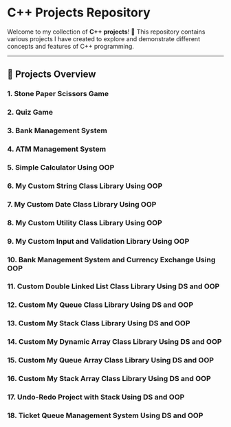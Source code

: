 # C++ Projects Repository

Welcome to my collection of **C++ projects**! 🎉 This repository contains various projects I have created to explore and demonstrate different concepts and features of
C++ programming.

---

## 🚀 Projects Overview

### 1. **Stone Paper Scissors Game**

### 2. **Quiz Game**

### 3. **Bank Management System**

### 4. **ATM Management System**

### 5. **Simple Calculator Using OOP**

### 6. **My Custom String Class Library Using OOP**

### 7. **My Custom Date Class Library Using OOP**

### 8. **My Custom Utility Class Library Using OOP**

### 9. **My Custom Input and Validation Library Using OOP**

### 10. **Bank Management System and Currency Exchange Using OOP**

### 11. **Custom Double Linked List Class Library Using DS and OOP**

### 12. **Custom My Queue Class Library Using DS and OOP**

### 13. **Custom My Stack Class Library Using DS and OOP**

### 14. **Custom My Dynamic Array Class Library Using DS and OOP**

### 15. **Custom My Queue Array Class Library Using DS and OOP**

### 16. **Custom My Stack Array Class Library Using DS and OOP**

### 17. **Undo-Redo Project with Stack Using DS and OOP**

### 18. **Ticket Queue Management System Using DS and OOP**
